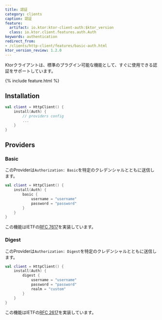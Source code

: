```yaml
---
title: 認証
category: clients
caption: 認証
feature:
  artifact: io.ktor:ktor-client-auth:$ktor_version
  class: io.ktor.client.features.auth.Auth
keywords: authentication
redirect_from:
- /clients/http-client/features/basic-auth.html
ktor_version_review: 1.2.0
---
```


Ktorクライアントは、標準のプラグイン可能な機能として、すぐに使用できる認証をサポートしています。

{% include feature.html %}

## Installation

``` kotlin
val client = HttpClient() {
    install(Auth) {
        // providers config
        ...
    }
}
```

## Providers

### Basic

このProviderは`Authorization: Basic`を特定のクレデンシャルとともに送信します。

```kotlin
val client = HttpClient() {
    install(Auth) {
        basic {
            username = "username"
            password = "password"
        }
    }
}
```

この機能はIETFの[RFC 7617](https://tools.ietf.org/html/rfc7617)を実装しています。

### Digest

このProviderは`Authorization: Digest`を特定のクレデンシャルとともに送信します。

```kotlin
val client = HttpClient() {
    install(Auth) {
        digest {
            username = "username"
            password = "password"
            realm = "custom"
        }
    }
}
```

この機能はIETFの[RFC 2617](https://tools.ietf.org/html/rfc2617)を実装しています。

